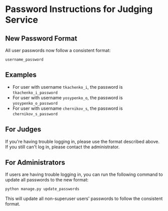 # Password Instructions for Judging Service

## New Password Format

All user passwords now follow a consistent format:

```
username_password
```

## Examples

- For user with username `tkachenko_i`, the password is `tkachenko_i_password`
- For user with username `yosypenko_o`, the password is `yosypenko_o_password`
- For user with username `chernikov_s`, the password is `chernikov_s_password`

## For Judges

If you're having trouble logging in, please use the format described above. If you still can't log in, please contact the administrator.

## For Administrators

If users are having trouble logging in, you can run the following command to update all passwords to the new format:

```bash
python manage.py update_passwords
```

This will update all non-superuser users' passwords to follow the consistent format.
